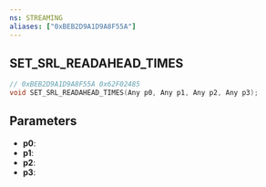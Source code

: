 ```yaml
---
ns: STREAMING
aliases: ["0xBEB2D9A1D9A8F55A"]
---
```

## SET_SRL_READAHEAD_TIMES

```c
// 0xBEB2D9A1D9A8F55A 0x62F02485
void SET_SRL_READAHEAD_TIMES(Any p0, Any p1, Any p2, Any p3);
```


## Parameters
* **p0**: 
* **p1**: 
* **p2**: 
* **p3**: 

